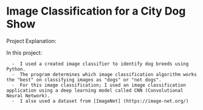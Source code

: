# Image Classification for a City Dog Show
 
 Project Explanation: 
  
 In this project:
 
      -  I used a created image classifier to identify dog breeds using Python.
      -  The program determines which image classification algorithm works the "best" on classifying images as "dogs" or "not dogs".
      -  For this image classification; I used an image classification application using a deep learning model called CNN (Convolutional Neural Network).
      -  I also used a dataset from [ImageNet] (https://image-net.org/)
      
          




    
